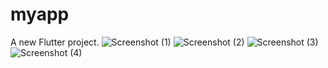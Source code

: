 # myapp

A new Flutter project.
![Screenshot (1)](https://github.com/BeingCyborg/OSTAD/assets/62154398/2c455482-6815-46ed-9177-307cabb5c77f)
![Screenshot (2)](https://github.com/BeingCyborg/OSTAD/assets/62154398/3965747b-f2bb-430d-9180-feaf6993590f)
![Screenshot (3)](https://github.com/BeingCyborg/OSTAD/assets/62154398/f2e8e636-beeb-4f73-aa93-2e4704d80f17)
![Screenshot (4)](https://github.com/BeingCyborg/OSTAD/assets/62154398/ac722ada-10c5-4086-a6ff-08b42de023f6)
<!-- ## Getting Started -->

<!-- This project is a starting point for a Flutter application.

A few resources to get you started if this is your first Flutter project:

- [Lab: Write your first Flutter app](https://docs.flutter.dev/get-started/codelab)
- [Cookbook: Useful Flutter samples](https://docs.flutter.dev/cookbook)

For help getting started with Flutter development, view the
[online documentation](https://docs.flutter.dev/), which offers tutorials,
samples, guidance on mobile development, and a full API reference. -->
